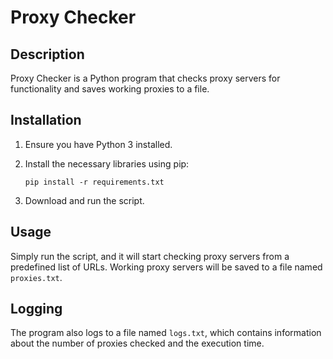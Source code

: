 # Proxy Checker

## Description
Proxy Checker is a Python program that checks proxy servers for functionality and saves working proxies to a file.

## Installation
1. Ensure you have Python 3 installed.
2. Install the necessary libraries using pip:

   ```
   pip install -r requirements.txt
   ```
   
3. Download and run the script.

## Usage
Simply run the script, and it will start checking proxy servers from a predefined list of URLs. Working proxy servers will be saved to a file named `proxies.txt`.

## Logging
The program also logs to a file named `logs.txt`, which contains information about the number of proxies checked and the execution time.